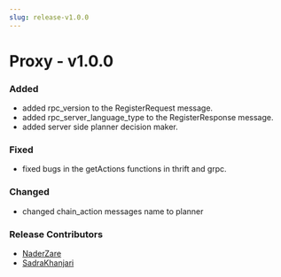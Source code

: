 ```yaml
---
slug: release-v1.0.0
---
```


# Proxy - v1.0.0

<!-- truncate -->

### Added
- added rpc_version to the RegisterRequest message.
- added rpc_server_language_type to the RegisterResponse message.
- added server side planner decision maker.

### Fixed
- fixed bugs in the getActions functions in thrift and grpc. 

### Changed
- changed chain_action messages name to planner

### Release Contributors
- [NaderZare](https://github.com/naderzare)
- [SadraKhanjari](https://github.com/SK2iP)